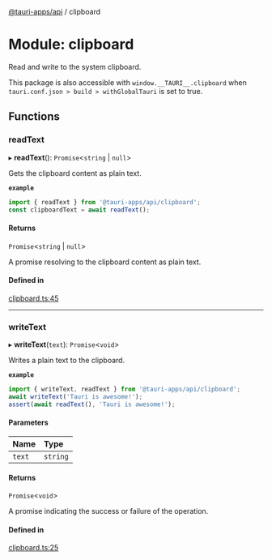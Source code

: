 [@tauri-apps/api](../README.md) / clipboard

# Module: clipboard

Read and write to the system clipboard.

This package is also accessible with `window.__TAURI__.clipboard` when `tauri.conf.json > build > withGlobalTauri` is set to true.

## Functions

### readText

▸ **readText**(): `Promise`<`string` \| ``null``\>

Gets the clipboard content as plain text.

**`example`**
```typescript
import { readText } from '@tauri-apps/api/clipboard';
const clipboardText = await readText();
```

#### Returns

`Promise`<`string` \| ``null``\>

A promise resolving to the clipboard content as plain text.

#### Defined in

[clipboard.ts:45](https://github.com/tauri-apps/tauri/blob/1b58174/tooling/api/src/clipboard.ts#L45)

___

### writeText

▸ **writeText**(`text`): `Promise`<`void`\>

Writes a plain text to the clipboard.

**`example`**
```typescript
import { writeText, readText } from '@tauri-apps/api/clipboard';
await writeText('Tauri is awesome!');
assert(await readText(), 'Tauri is awesome!');
```

#### Parameters

| Name | Type |
| :------ | :------ |
| `text` | `string` |

#### Returns

`Promise`<`void`\>

A promise indicating the success or failure of the operation.

#### Defined in

[clipboard.ts:25](https://github.com/tauri-apps/tauri/blob/1b58174/tooling/api/src/clipboard.ts#L25)
